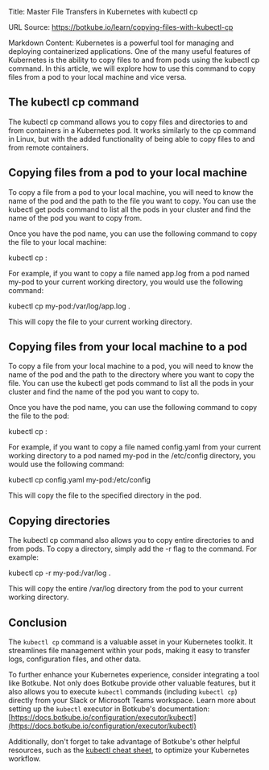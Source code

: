 Title: Master File Transfers in Kubernetes with kubectl cp

URL Source: https://botkube.io/learn/copying-files-with-kubectl-cp

Markdown Content:
Kubernetes is a powerful tool for managing and deploying containerized applications. One of the many useful features of Kubernetes is the ability to copy files to and from pods using the kubectl cp command. In this article, we will explore how to use this command to copy files from a pod to your local machine and vice versa.

**The kubectl cp command**
--------------------------

The kubectl cp command allows you to copy files and directories to and from containers in a Kubernetes pod. It works similarly to the cp command in Linux, but with the added functionality of being able to copy files to and from remote containers.

**Copying files from a pod to your local machine**
--------------------------------------------------

To copy a file from a pod to your local machine, you will need to know the name of the pod and the path to the file you want to copy. You can use the kubectl get pods command to list all the pods in your cluster and find the name of the pod you want to copy from.

Once you have the pod name, you can use the following command to copy the file to your local machine:

kubectl cp :

For example, if you want to copy a file named app.log from a pod named my-pod to your current working directory, you would use the following command:

kubectl cp my-pod:/var/log/app.log .

This will copy the file to your current working directory.

**Copying files from your local machine to a pod**
--------------------------------------------------

To copy a file from your local machine to a pod, you will need to know the name of the pod and the path to the directory where you want to copy the file. You can use the kubectl get pods command to list all the pods in your cluster and find the name of the pod you want to copy to.

Once you have the pod name, you can use the following command to copy the file to the pod:

kubectl cp :

For example, if you want to copy a file named config.yaml from your current working directory to a pod named my-pod in the /etc/config directory, you would use the following command:

kubectl cp config.yaml my-pod:/etc/config

This will copy the file to the specified directory in the pod.

**Copying directories**
-----------------------

The kubectl cp command also allows you to copy entire directories to and from pods. To copy a directory, simply add the -r flag to the command. For example:

kubectl cp -r my-pod:/var/log .

This will copy the entire /var/log directory from the pod to your current working directory.

**Conclusion**
--------------

The `kubectl cp` command is a valuable asset in your Kubernetes toolkit. It streamlines file management within your pods, making it easy to transfer logs, configuration files, and other data.

To further enhance your Kubernetes experience, consider integrating a tool like Botkube. Not only does Botkube provide other valuable features, but it also allows you to execute `kubectl` commands (including `kubectl cp`) directly from your Slack or Microsoft Teams workspace. Learn more about setting up the `kubectl` executor in Botkube's documentation: [https://docs.botkube.io/configuration/executor/kubectl](https://docs.botkube.io/configuration/executor/kubectl)

Additionally, don't forget to take advantage of Botkube's other helpful resources, such as the [kubectl cheat sheet](https://botkube.io/learn/kubectl-cheat-sheet), to optimize your Kubernetes workflow.

‍
